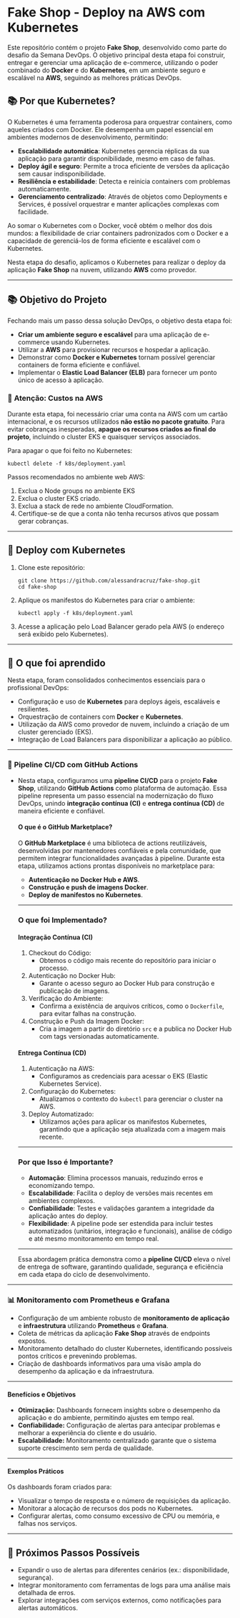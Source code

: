# **Fake Shop - Deploy na AWS com Kubernetes**

Este repositório contém o projeto **Fake Shop**, desenvolvido como parte do desafio da Semana DevOps. O objetivo principal desta etapa foi construir, entregar e gerenciar uma aplicação de e-commerce, utilizando o poder combinado do **Docker** e do **Kubernetes**, em um ambiente seguro e escalável na **AWS**, seguindo as melhores práticas DevOps.

## 📚 **Por que Kubernetes?**

O Kubernetes é uma ferramenta poderosa para orquestrar containers, como aqueles criados com Docker. Ele desempenha um papel essencial em ambientes modernos de desenvolvimento, permitindo:

- **Escalabilidade automática**: Kubernetes gerencia réplicas da sua aplicação para garantir disponibilidade, mesmo em caso de falhas.
- **Deploy ágil e seguro**: Permite a troca eficiente de versões da aplicação sem causar indisponibilidade.
- **Resiliência e estabilidade**: Detecta e reinicia containers com problemas automaticamente.
- **Gerenciamento centralizado**: Através de objetos como Deployments e Services, é possível orquestrar e manter aplicações complexas com facilidade.

Ao somar o Kubernetes com o Docker, você obtém o melhor dos dois mundos: a flexibilidade de criar containers padronizados com o Docker e a capacidade de gerenciá-los de forma eficiente e escalável com o Kubernetes.

Nesta etapa do desafio, aplicamos o Kubernetes para realizar o deploy da aplicação **Fake Shop** na nuvem, utilizando **AWS** como provedor.

------

## 📚 **Objetivo do Projeto**

Fechando mais um passo dessa solução DevOps, o objetivo desta etapa foi:

- **Criar um ambiente seguro e escalável** para uma aplicação de e-commerce usando Kubernetes.
- Utilizar a **AWS** para provisionar recursos e hospedar a aplicação.
- Demonstrar como **Docker e Kubernetes** tornam possível gerenciar containers de forma eficiente e confiável.
- Implementar o **Elastic Load Balancer (ELB)** para fornecer um ponto único de acesso à aplicação.

### 🛑 **Atenção: Custos na AWS**

Durante esta etapa, foi necessário criar uma conta na AWS com um cartão internacional, e os recursos utilizados **não estão no pacote gratuito**. Para evitar cobranças inesperadas, **apague os recursos criados ao final do projeto**, incluindo o cluster EKS e quaisquer serviços associados.

Para apagar o que foi feito no Kubernetes:

```
kubectl delete -f k8s/deployment.yaml
```

Passos recomendados no ambiente web AWS:

1. Exclua o Node groups no ambiente EKS
2. Exclua o cluster EKS criado.
3. Exclua a stack de rede no ambiente CloudFormation.
4. Certifique-se de que a conta não tenha recursos ativos que possam gerar cobranças.

------

## 🚀 **Deploy com Kubernetes**

1. Clone este repositório:

   ```
   git clone https://github.com/alessandracruz/fake-shop.git
   cd fake-shop
   ```

2. Aplique os manifestos do Kubernetes para criar o ambiente:

   ```
   kubectl apply -f k8s/deployment.yaml
   ```

3. Acesse a aplicação pelo Load Balancer gerado pela AWS (o endereço será exibido pelo Kubernetes).

------

## 🌟 **O que foi aprendido**

Nesta etapa, foram consolidados conhecimentos essenciais para o profissional DevOps:

- Configuração e uso de **Kubernetes** para deploys ágeis, escaláveis e resilientes.
- Orquestração de containers com **Docker** e **Kubernetes**.
- Utilização da AWS como provedor de nuvem, incluindo a criação de um cluster gerenciado (EKS).
- Integração de Load Balancers para disponibilizar a aplicação ao público.

------

### 🚀 **Pipeline CI/CD com GitHub Actions**

- Nesta etapa, configuramos uma **pipeline CI/CD** para o projeto **Fake Shop**, utilizando **GitHub Actions** como plataforma de automação. Essa pipeline representa um passo essencial na modernização do fluxo DevOps, unindo **integração contínua (CI)** e **entrega contínua (CD)** de maneira eficiente e confiável.

  #### **O que é o GitHub Marketplace?**

  O **GitHub Marketplace** é uma biblioteca de actions reutilizáveis, desenvolvidas por mantenedores confiáveis e pela comunidade, que permitem integrar funcionalidades avançadas à pipeline. Durante esta etapa, utilizamos actions prontas disponíveis no marketplace para:

  - **Autenticação no Docker Hub e AWS**.
  - **Construção e push de imagens Docker**.
  - **Deploy de manifestos no Kubernetes**.

  ------

  ### **O que foi Implementado?**

  #### **Integração Contínua (CI)**

  1. Checkout do Código:
     - Obtemos o código mais recente do repositório para iniciar o processo.
  2. Autenticação no Docker Hub:
     - Garante o acesso seguro ao Docker Hub para construção e publicação de imagens.
  3. Verificação do Ambiente:
     - Confirma a existência de arquivos críticos, como o `Dockerfile`, para evitar falhas na construção.
  4. Construção e Push da Imagem Docker:
     - Cria a imagem a partir do diretório `src` e a publica no Docker Hub com tags versionadas automaticamente.

  #### **Entrega Contínua (CD)**

  1. Autenticação na AWS:
     - Configuramos as credenciais para acessar o EKS (Elastic Kubernetes Service).
  2. Configuração do Kubernetes:
     - Atualizamos o contexto do `kubectl` para gerenciar o cluster na AWS.
  3. Deploy Automatizado:
     - Utilizamos ações para aplicar os manifestos Kubernetes, garantindo que a aplicação seja atualizada com a imagem mais recente.

  ------

  ### **Por que Isso é Importante?**

  - **Automação**: Elimina processos manuais, reduzindo erros e economizando tempo.
  - **Escalabilidade**: Facilita o deploy de versões mais recentes em ambientes complexos.
  - **Confiabilidade**: Testes e validações garantem a integridade da aplicação antes do deploy.
  - **Flexibilidade**: A pipeline pode ser estendida para incluir testes automatizados (unitários, integração e funcionais), análise de código e até mesmo monitoramento em tempo real.

  ------

  Essa abordagem prática demonstra como a **pipeline CI/CD** eleva o nível de entrega de software, garantindo qualidade, segurança e eficiência em cada etapa do ciclo de desenvolvimento.

------

### 📊 **Monitoramento com Prometheus e Grafana**

   - Configuração de um ambiente robusto de **monitoramento de aplicação** e **infraestrutura** utilizando **Prometheus** e **Grafana**.
   - Coleta de métricas da aplicação **Fake Shop** através de endpoints expostos.
   - Monitoramento detalhado do cluster Kubernetes, identificando possíveis pontos críticos e prevenindo problemas.
   - Criação de dashboards informativos para uma visão ampla do desempenho da aplicação e da infraestrutura.

   ------

   #### **Benefícios e Objetivos**

   - **Otimização:** Dashboards fornecem insights sobre o desempenho da aplicação e do ambiente, permitindo ajustes em tempo real.
   - **Confiabilidade:** Configuração de alertas para antecipar problemas e melhorar a experiência do cliente e do usuário.
   - **Escalabilidade:** Monitoramento centralizado garante que o sistema suporte crescimento sem perda de qualidade.

   ------

   #### **Exemplos Práticos**

   Os dashboards foram criados para:

   - Visualizar o tempo de resposta e o número de requisições da aplicação.
   - Monitorar a alocação de recursos dos pods no Kubernetes.
   - Configurar alertas, como consumo excessivo de CPU ou memória, e falhas nos serviços.

------

## 📌 **Próximos Passos** Possíveis

- Expandir o uso de alertas para diferentes cenários (ex.: disponibilidade, segurança).
- Integrar monitoramento com ferramentas de logs para uma análise mais detalhada de erros.
- Explorar integrações com serviços externos, como notificações para alertas automáticos.